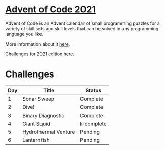# [Advent of Code 2021](https://adventofcode.com/2021)

Advent of Code is an Advent calendar of small programming puzzles for a variety of skill sets and skill levels that can be solved in any programming language you like.

More information about it [here](https://adventofcode.com/2021/about).

Challenges for 2021 edition [here](https://adventofcode.com/2021).

# Challenges

|Day|Title|Status
|---|---|---
|1|Sonar Sweep|Complete
|2|Dive!|Complete
|3|Binary Diagnostic|Complete
|4|Giant Squid|Incomplete
|5|Hydrothermal Venture|Pending
|6|Lanternfish|Pending